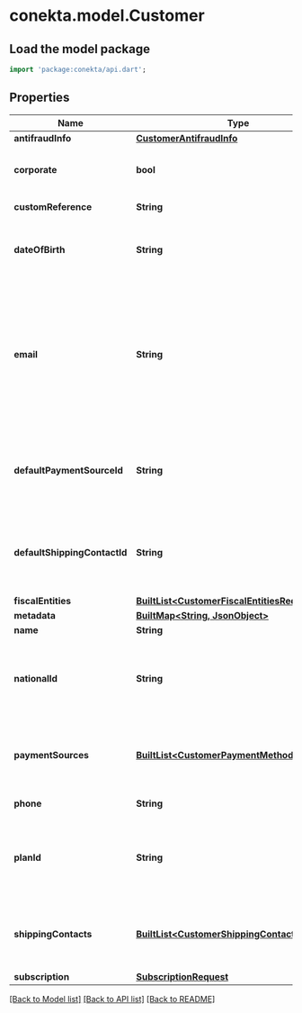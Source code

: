 # conekta.model.Customer

## Load the model package
```dart
import 'package:conekta/api.dart';
```

## Properties
Name | Type | Description | Notes
------------ | ------------- | ------------- | -------------
**antifraudInfo** | [**CustomerAntifraudInfo**](CustomerAntifraudInfo.md) |  | [optional] 
**corporate** | **bool** | It is a value that allows identifying if the email is corporate or not. | [optional] [default to false]
**customReference** | **String** | It is an undefined value. | [optional] 
**dateOfBirth** | **String** | It is a parameter that allows to identify the date of birth of the client. | [optional] 
**email** | **String** | An email address is a series of customizable characters followed by a universal Internet symbol, the at symbol (@), the name of a host server, and a web domain ending (.mx, .com, .org, . net, etc). | 
**defaultPaymentSourceId** | **String** | It is a parameter that allows to identify in the response, the Conekta ID of a payment method (payment_id) | [optional] 
**defaultShippingContactId** | **String** | It is a parameter that allows to identify in the response, the Conekta ID of the shipping address (shipping_contact) | [optional] 
**fiscalEntities** | [**BuiltList&lt;CustomerFiscalEntitiesRequest&gt;**](CustomerFiscalEntitiesRequest.md) |  | [optional] 
**metadata** | [**BuiltMap&lt;String, JsonObject&gt;**](JsonObject.md) |  | [optional] 
**name** | **String** | Client's name | 
**nationalId** | **String** | It is a parameter that allows to identify the national identification number of the client. | [optional] 
**paymentSources** | [**BuiltList&lt;CustomerPaymentMethodsRequest&gt;**](CustomerPaymentMethodsRequest.md) | Contains details of the payment methods that the customer has active or has used in Conekta | [optional] 
**phone** | **String** | Is the customer's phone number | 
**planId** | **String** | Contains the ID of a plan, which could together with name, email and phone create a client directly to a subscription | [optional] 
**shippingContacts** | [**BuiltList&lt;CustomerShippingContacts&gt;**](CustomerShippingContacts.md) | Contains the detail of the shipping addresses that the client has active or has used in Conekta | [optional] 
**subscription** | [**SubscriptionRequest**](SubscriptionRequest.md) |  | [optional] 

[[Back to Model list]](../README.md#documentation-for-models) [[Back to API list]](../README.md#documentation-for-api-endpoints) [[Back to README]](../README.md)


